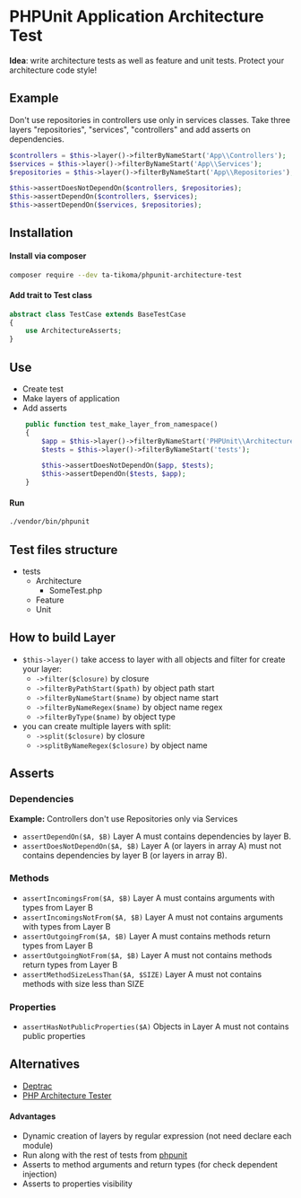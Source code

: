 # PHPUnit Application Architecture Test

**Idea**: write architecture tests as well as feature and unit tests. Protect your architecture code style!

## Example

Don't use repositories in controllers use only in services classes. Take three layers "repositories", "services", "controllers" and add asserts on dependencies.
```php
$controllers = $this->layer()->filterByNameStart('App\\Controllers');
$services = $this->layer()->filterByNameStart('App\\Services');
$repositories = $this->layer()->filterByNameStart('App\\Repositories');

$this->assertDoesNotDependOn($controllers, $repositories);
$this->assertDependOn($controllers, $services);
$this->assertDependOn($services, $repositories);
```


## Installation

#### Install via composer

```bash
composer require --dev ta-tikoma/phpunit-architecture-test
```

#### Add trait to Test class

```php
abstract class TestCase extends BaseTestCase
{
    use ArchitectureAsserts;
}
```

## Use

- Create test
- Make layers of application
- Add asserts

```php
    public function test_make_layer_from_namespace()
    {
        $app = $this->layer()->filterByNameStart('PHPUnit\\Architecture');
        $tests = $this->layer()->filterByNameStart('tests');

        $this->assertDoesNotDependOn($app, $tests);
        $this->assertDependOn($tests, $app);
    }

```

#### Run
```bash
./vendor/bin/phpunit
```

## Test files structure

- tests
    - Architecture
        - SomeTest.php
    - Feature
    - Unit

## How to build Layer

- `$this->layer()` take access to layer with all objects and filter for create your layer:
    - `->filter($closure)` by closure
    - `->filterByPathStart($path)` by object path start
    - `->filterByNameStart($name)` by object name start
    - `->filterByNameRegex($name)` by object name regex
    - `->filterByType($name)` by object type
- you can create multiple layers with split:
    - `->split($closure)` by closure
    - `->splitByNameRegex($closure)` by object name


## Asserts

### Dependencies

**Example:** Controllers don't use Repositories only via Services

- `assertDependOn($A, $B)` Layer A must contains dependencies by layer B.
- `assertDoesNotDependOn($A, $B)` Layer A (or layers in array A) must not contains dependencies by layer B (or layers in array B).

### Methods 

- `assertIncomingsFrom($A, $B)` Layer A must contains arguments with types from Layer B
- `assertIncomingsNotFrom($A, $B)` Layer A must not contains arguments with types from Layer B
- `assertOutgoingFrom($A, $B)` Layer A must contains methods return types from Layer B
- `assertOutgoingNotFrom($A, $B)` Layer A must not contains methods return types from Layer B
- `assertMethodSizeLessThan($A, $SIZE)` Layer A must not contains methods with size less than SIZE

### Properties

- `assertHasNotPublicProperties($A)` Objects in Layer A must not contains public properties

## Alternatives
- [Deptrac](https://github.com/qossmic/deptrac)
- [PHP Architecture Tester](https://github.com/carlosas/phpat)

#### Advantages
- Dynamic creation of layers by regular expression (not need declare each module)
- Run along with the rest of tests from [phpunit](https://github.com/sebastianbergmann/phpunit)
- Asserts to method arguments and return types (for check dependent injection)
- Asserts to properties visibility
